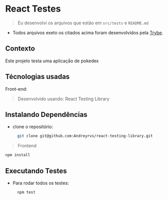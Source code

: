 # React Testes

> Eu desenvolvi os arquivos que estão em `src/tests` e `README.md`

* Todos arquivos exeto os citados acima foram desenvolvidos pela [Trybe](https://www.betrybe.com/).

## Contexto

Este projeto testa uma aplicaçåo de pokedex

## Técnologias usadas

Front-end:
> Desenvolvido usando: React Testing Library

## Instalando Dependências

* clone o repositório:

  ```bash
    git clone git@github.com:Andreyrvs/react-testing-library.git
  ```

> Frontend

```bash
npm install
```

## Executando Testes

* Para rodar todos os testes:

  ```bash
    npm test
  ```
